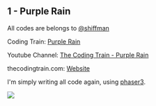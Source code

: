 ## 1 - Purple Rain
All codes are belongs to [@shiffman](https://github.com/shiffman)

Coding Train: [Purple Rain](https://github.com/CodingTrain/website/tree/master/CodingChallenges/CC_004_PurpleRain)

Youtube Channel: [The Coding Train - Purple Rain](https://www.youtube.com/watch?v=KkyIDI6rQJI&list=PLRqwX-V7Uu6ZiZxtDDRCi6uhfTH4FilpH&index=4)

thecodingtrain.com: [Website](https://thecodingtrain.com/CodingChallenges/004-purplerain.html)

I'm simply writing all code again, using [phaser3](https://phaser.io/).

![](https://github.com/halilcakar/Coding-Challence/blob/master/%234%20-%20Purple%20Rain/purple-rain.gif)
